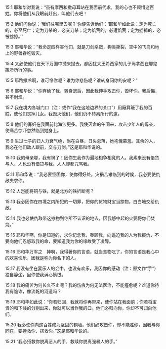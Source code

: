 <a id="1"></a>15:1  耶和华对我说：“虽有摩西和撒母耳站在我面前代求，我的心也不顾惜这百姓。你将他们从我眼前赶出，叫他们去吧！  

<a id="2"></a>15:2  他们问你说：‘我们往哪里去呢？’你便告诉他们：‘耶和华如此说：定为死亡的，必至死亡；定为刀杀的，必交刀杀；定为饥荒的，必遭饥荒；定为掳掠的，必被掳掠。’”  

<a id="3"></a>15:3  耶和华说：“我命定四样害他们，就是刀剑杀戮，狗类撕裂，空中的飞鸟和地上的野兽吞吃毁灭。  

<a id="4"></a>15:4  又必使他们在天下万国中抛来抛去，都因犹大王希西家的儿子玛拿西在耶路撒冷所行的事。  

<a id="5"></a>15:5  耶路撒冷啊，谁可怜你呢？谁为你悲伤呢？谁转身问你的安呢？”  

<a id="6"></a>15:6  耶和华说：“你弃绝了我，转身退后，因此我伸手攻击你，毁坏你。我后悔，甚不耐烦。  

<a id="7"></a>15:7  我在境内各城门口（注：或作“我在这地边界的关口”）用簸箕簸了我的百姓，使他们丧掉儿女。我毁灭他们，他们仍不转离所行的道。  

<a id="8"></a>15:8  他们的寡妇在我面前比海沙更多。我使灭命的午间来，攻击少年人的母亲，使痛苦惊吓忽然临到她身上。  

<a id="9"></a>15:9  生过七子的妇人力衰气绝，尚在白昼，日头忽落，她抱愧蒙羞。其余的人，我必在他们敌人跟前，交与刀剑。”这是耶和华说的。  

<a id="10"></a>15:10  我的母亲哪，我有祸了！因你生我作为遍地相争相竞的人。我素来没有借贷与人，人也没有借贷与我，人人却都咒骂我。  

<a id="11"></a>15:11  耶和华说：“我必要坚固你，使你得好处。灾祸苦难临到的时候，我必要使仇敌央求你。  

<a id="12"></a>15:12  人岂能将铜与铁，就是北方的铁折断呢？  

<a id="13"></a>15:13  我必因你在四境之内所犯的一切罪，把你的货物财宝当掠物，白白地交给仇敌。  

<a id="14"></a>15:14  我也必使仇敌带这掠物到你所不认识的地去，因我怒中起的火要将你们焚烧。”  

<a id="15"></a>15:15  耶和华啊，你是知道的，求你记念我，眷顾我，向逼迫我的人为我报仇，不要向他们忍怒取我的命，要知道我为你的缘故受了凌辱。  

<a id="16"></a>15:16  耶和华万军之　神啊，我得著你的言语，就当食物吃了，你的言语是我心中的欢喜快乐，因我是称为你名下的人。  

<a id="17"></a>15:17  我没有坐在宴乐人的会中，也没有欢乐，我因你的感动（注：原文作“手”）独自静坐，因你使我满心愤恨。  

<a id="18"></a>15:18  我的痛苦为何长久不止呢？我的伤痕为何无法医治，不能痊愈呢？难道你待我有诡诈，像流乾的河道吗？  

<a id="19"></a>15:19  耶和华如此说：“你若归回，我就将你再带来，使你站在我面前；你若将宝贵的和下贱的分别出来，你就可以当作我的口。他们必归向你，你却不可归向他们。  

<a id="20"></a>15:20  我必使你向这百姓成为坚固的铜墙。他们必攻击你，却不能胜你，因我与你同在，要拯救你、搭救你。”这是耶和华说的。  

<a id="21"></a>15:21  “我必搭救你脱离恶人的手，救赎你脱离强暴人的手。”  
